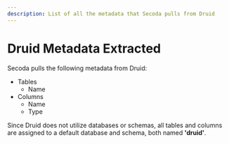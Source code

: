 ```yaml
---
description: List of all the metadata that Secoda pulls from Druid
---
```


# Druid Metadata Extracted

Secoda pulls the following metadata from Druid:

* Tables
  * Name
* Columns
  * Name
  * Type

Since Druid does not utilize databases or schemas, all tables and columns are assigned to a default database and schema, both named **'druid'**.
